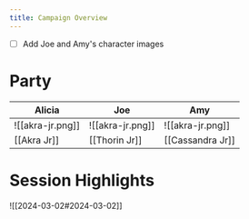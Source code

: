 ```yaml
---
title: Campaign Overview
---
```

- [ ] Add Joe and Amy's character images

# Party 

| Alicia           | Joe              | Amy              |
| ---------------- | ---------------- | ---------------- |
| ![[akra-jr.png]] | ![[akra-jr.png]] | ![[akra-jr.png]] |
| [[Akra Jr]]      | [[Thorin Jr]]    | [[Cassandra Jr]] |

# Session Highlights

![[2024-03-02#2024-03-02]] 

